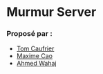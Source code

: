 # Murmur Server

### Proposé par :
- [Tom Caufrier](https://github.com/tomcauf)
- [Maxime Cao](https://github.com/Maxime-Cao)
- [Ahmed Wahaj](https://github.com/wahajahmed45)
